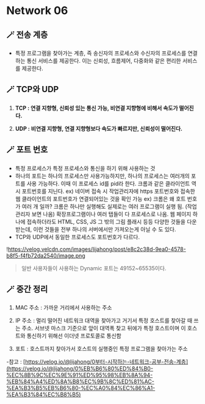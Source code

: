 # **Network 06**

## 🪄 전송 계층

- 특정 프로그램을 찾아가는 계층, 즉 송신자의 프로세스와 수신자의 프로세스를 연결하는 통신 서비스를 제공한다.
  이는 신뢰성, 흐름제어, 다중화와 같은 편리한 서비스를 제공한다.

## 🪄 TCP와 UDP

1. **TCP : 연결 지향형, 신뢰성 있는 통신 가능, 비연결 지향형에 비해서 속도가 떨어진다.**

2. **UDP : 비연결 지향형, 연결 지향형보다 속도가 빠르지만, 신뢰성이 떨어진다.**

## 🪄 포트 번호

- 특정 프로세스가 특정 프로세스와 통신을 하기 위해 사용하는 것
- 하나의 포트는 하나의 프로세스만 사용가능하지만, 하나의 프로세스는 여러개의 포트를 사용 가능하다.
  이때 이 프로세스 id를 pid라 한다. 크롬과 같은 클라이언트 역시 포트번호를 지닌다.
  ex) 네이버 접속 시 작업관리자에 https 포트번호와 접속한 웹 클라이언트의 포트번호가 연결되어있는 것을 확인 가능
  ex) 크롬은 왜 호트 번호가 여러 개 일까?
  크롬은 하나만 실행해도 실제로는 여러 프로그램이 실행 됨. (작업관리자 보면 나옴)
  확장프로그램이나 여러 탭들이 다 프로세스로 나옴.
  웹 페이지 하나에 접속하더라도 HTML, CSS, JS 그 밖의 그림 플래시 등등 다양한 것들을 다운받는데,
  이런 것들을 전부 하나의 서버에서만 가져오는게 아닐 수 도 있다.
- TCP와 UDP에서 동일한 프로세스도 포트번호가 다르다.

!https://velog.velcdn.com/images/lijahong/post/e8c2c38d-9ea0-4578-b8f5-f4fb72da2540/image.png

> 일반 사용자들이 사용하는 Dynamic 포트는 49152~65535이다.
>

## 🪄 중간 정리

1. MAC 주소 : 가까운 거리에서 사용하는 주소

2. IP 주소 : 멀리 떨어진 네트워크 대역을 찾아가고 거기서 특정 호스트를 찾아갈 때 쓰는 주소.
   서브넷 마스크 기준으로 앞이 대역폭 찾고 뒤에가 특정 호스트이며 이 호스트와 통신하기 위해선 이더넷 프로토콜로 통신함

3. 포트 : 호스트까지 찾아가서 호스트의 실행중인 특정 프로그램을 찾아가는 주소

-참고 : [https://velog.io/@lijahong/0부터-시작하는-네트워크-공부-전송-계층](https://velog.io/@lijahong/0%EB%B6%80%ED%84%B0-%EC%8B%9C%EC%9E%91%ED%95%98%EB%8A%94-%EB%84%A4%ED%8A%B8%EC%9B%8C%ED%81%AC-%EA%B3%B5%EB%B6%80-%EC%A0%84%EC%86%A1-%EA%B3%84%EC%B8%B5)